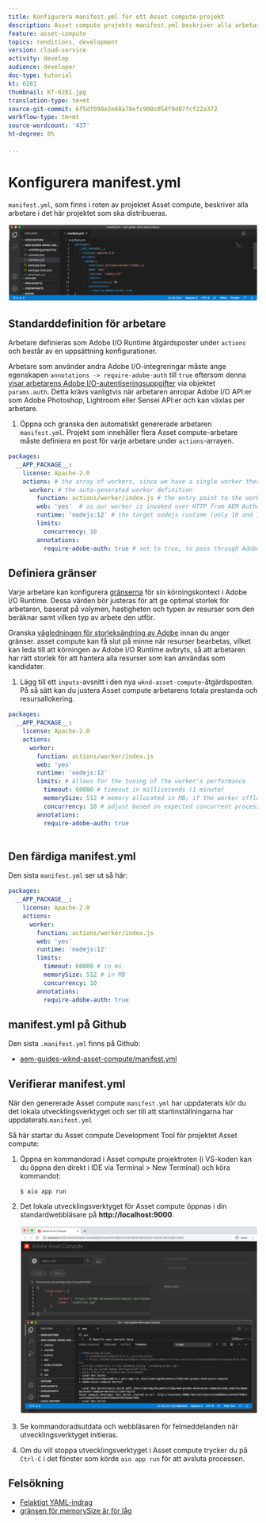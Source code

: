 ```yaml
---
title: Konfigurera manifest.yml för ett Asset compute-projekt
description: Asset compute projekts manifest.yml beskriver alla arbetare i det här projektet som ska distribueras.
feature: asset-compute
topics: renditions, development
version: cloud-service
activity: develop
audience: developer
doc-type: tutorial
kt: 6281
thumbnail: KT-6281.jpg
translation-type: tm+mt
source-git-commit: 6f5df098e2e68a78efc908c054f9d07fcf22a372
workflow-type: tm+mt
source-wordcount: '437'
ht-degree: 0%

---
```



# Konfigurera manifest.yml

`manifest.yml`, som finns i roten av projektet Asset compute, beskriver alla arbetare i det här projektet som ska distribueras.

![manifest.yml](./assets/manifest/manifest.png)

## Standarddefinition för arbetare

Arbetare definieras som Adobe I/O Runtime åtgärdsposter under `actions` och består av en uppsättning konfigurationer.

Arbetare som använder andra Adobe I/O-integreringar måste ange egenskapen `annotations -> require-adobe-auth` till `true` eftersom denna [visar arbetarens Adobe I/O-autentiseringsuppgifter](https://docs.adobe.com/content/help/en/asset-compute/using/extend/develop-custom-application.html#access-adobe-apis) via objektet `params.auth`. Detta krävs vanligtvis när arbetaren anropar Adobe I/O API:er som Adobe Photoshop, Lightroom eller Sensei API:er och kan växlas per arbetare.

1. Öppna och granska den automatiskt genererade arbetaren `manifest.yml`. Projekt som innehåller flera Asset compute-arbetare måste definiera en post för varje arbetare under `actions`-arrayen.

```yml
packages:
  __APP_PACKAGE__:
    license: Apache-2.0
    actions: # the array of workers, since we have a single worker there is only one entry beneath actions
      worker: # the auto-generated worker definition
        function: actions/worker/index.js # the entry point to the worker 
        web: 'yes'  # as our worker is invoked over HTTP from AEM Author service
        runtime: 'nodejs:12' # the target nodejs runtime (only 10 and 12 are supported)
        limits:
          concurrency: 10
        annotations:
          require-adobe-auth: true # set to true, to pass through Adobe I/O access token/client id via params.auth in the worker, typically required when the worker calls out to Adobe I/O APIs such as the Adobe Photoshop, Lightroom or Sensei APIs.
```

## Definiera gränser

Varje arbetare kan konfigurera [gränserna](https://www.adobe.io/apis/experienceplatform/runtime/docs.html#!adobedocs/adobeio-runtime/master/guides/system_settings.md) för sin körningskontext i Adobe I/O Runtime. Dessa värden bör justeras för att ge optimal storlek för arbetaren, baserat på volymen, hastigheten och typen av resurser som den beräknar samt vilken typ av arbete den utför.

Granska [vägledningen för storleksändring av Adobe](https://docs.adobe.com/content/help/en/asset-compute/using/extend/develop-custom-application.html#sizing-workers) innan du anger gränser. asset compute kan få slut på minne när resurser bearbetas, vilket kan leda till att körningen av Adobe I/O Runtime avbryts, så att arbetaren har rätt storlek för att hantera alla resurser som kan användas som kandidater.

1. Lägg till ett `inputs`-avsnitt i den nya `wknd-asset-compute`-åtgärdsposten. På så sätt kan du justera Asset compute arbetarens totala prestanda och resursallokering.

```yml
packages:
  __APP_PACKAGE__:
    license: Apache-2.0
    actions: 
      worker:
        function: actions/worker/index.js 
        web: 'yes' 
        runtime: 'nodejs:12'
        limits: # Allows for the tuning of the worker's performance
          timeout: 60000 # timeout in milliseconds (1 minute)
          memorySize: 512 # memory allocated in MB; if the worker offloads heavy computational work to other Web services this number can be reduced
          concurrency: 10 # adjust based on expected concurrent processing and timeout 
        annotations:
          require-adobe-auth: true
           
```

## Den färdiga manifest.yml

Den sista `manifest.yml` ser ut så här:

```yml
packages:
  __APP_PACKAGE__:
    license: Apache-2.0
    actions: 
      worker:
        function: actions/worker/index.js 
        web: 'yes' 
        runtime: 'nodejs:12'
        limits:
          timeout: 60000 # in ms
          memorySize: 512 # in MB
          concurrency: 10 
        annotations:
          require-adobe-auth: true
```

## manifest.yml på Github

Den sista `.manifest.yml` finns på Github:

+ [aem-guides-wknd-asset-compute/manifest.yml](https://github.com/adobe/aem-guides-wknd-asset-compute/blob/master/manifest.yml)


## Verifierar manifest.yml

När den genererade Asset compute `manifest.yml` har uppdaterats kör du det lokala utvecklingsverktyget och ser till att startinställningarna har uppdaterats.`manifest.yml`

Så här startar du Asset compute Development Tool för projektet Asset compute:

1. Öppna en kommandorad i Asset compute projektroten (i VS-koden kan du öppna den direkt i IDE via Terminal > New Terminal) och köra kommandot:

   ```
   $ aio app run
   ```

1. Det lokala utvecklingsverktyget för Asset compute öppnas i din standardwebbläsare på __http://localhost:9000__.

   ![aio-appkörning](assets/environment-variables/aio-app-run.png)

1. Se kommandoradsutdata och webbläsaren för felmeddelanden när utvecklingsverktyget initieras.
1. Om du vill stoppa utvecklingsverktyget i Asset compute trycker du på `Ctrl-C` i det fönster som körde `aio app run` för att avsluta processen.

## Felsökning

+ [Felaktigt YAML-indrag](../troubleshooting.md#incorrect-yaml-indentation)
+ [gränsen för memorySize är för låg](../troubleshooting.md#memorysize-limit-is-set-too-low)
